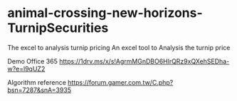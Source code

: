 # animal-crossing-new-horizons-TurnipSecurities
The excel to analysis turnip pricing
An excel tool to Analysis the turnip price

Demo Office 365
https://1drv.ms/x/s!AgrmMGnDBO6HlrQRz9xQXehSEDha-w?e=l9qUZ2

Algorithm reference
https://forum.gamer.com.tw/C.php?bsn=7287&snA=3935

